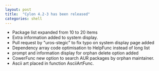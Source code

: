 ```yaml
---
layout: post
title:  "Cylon 4.2-3 has been released"
categories: shell
---
```



* Package list expanded from 10 to 20 items
* Extra information added to system display.
* Pull request by "uros-stegic" to fix typo on system display page added
* Dependency array code optimisation to HelpFunc instead of long list
* prompt and information display for orphan delete option added
* CowerFunc new option to search AUR packages by orphan maintainer.
* Ascii art placed in function AsciiArtFunc.
